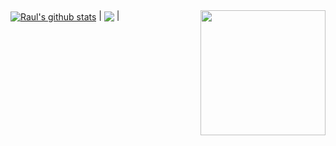 <!--<img src = "https://i.pinimg.com/originals/67/b2/a9/67b2a9ba5e85822f237caae92111e938.gif" height = "140px" align="right">-->
<img src = "https://i.pinimg.com/originals/67/b2/a9/67b2a9ba5e85822f237caae92111e938.gif" height = "200px" align="right">
 <a href="https://github.com/raulorteg"><img align="center" src="https://github-readme-stats.vercel.app/api?username=raulorteg&show_icons=true&include_all_commits=true&hide=jupyter notebook&theme=dark&hide_border=true" alt="Raul's github stats" /></a> | <a href="https://github.com/raulorteg"><img align="center" src="https://github-readme-stats.vercel.app/api/top-langs/?username=raulorteg&layout=compact&hide=jupyter notebook&theme=dark&hide_border=true" /></a> |
